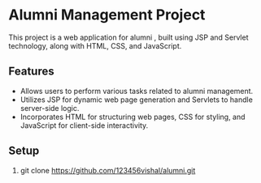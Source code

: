 # Alumni Management Project

This project is a web application for alumni , built using JSP and Servlet technology, along with HTML, CSS, and JavaScript.

## Features

- Allows users to perform various tasks related to alumni management.
- Utilizes JSP for dynamic web page generation and Servlets to handle server-side logic.
- Incorporates HTML for structuring web pages, CSS for styling, and JavaScript for client-side interactivity.

## Setup

1. git clone https://github.com/123456vishal/alumni.git

